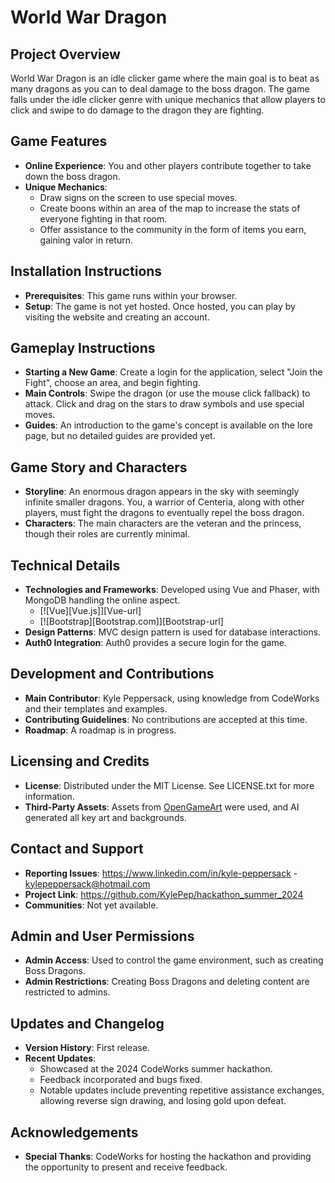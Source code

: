 # World War Dragon

## Project Overview
World War Dragon is an idle clicker game where the main goal is to beat as many dragons as you can to deal damage to the boss dragon. The game falls under the idle clicker genre with unique mechanics that allow players to click and swipe to do damage to the dragon they are fighting.

## Game Features
- **Online Experience**: You and other players contribute together to take down the boss dragon.
- **Unique Mechanics**:
  - Draw signs on the screen to use special moves.
  - Create boons within an area of the map to increase the stats of everyone fighting in that room.
  - Offer assistance to the community in the form of items you earn, gaining valor in return.

## Installation Instructions
- **Prerequisites**: This game runs within your browser.
- **Setup**: The game is not yet hosted. Once hosted, you can play by visiting the website and creating an account.

## Gameplay Instructions
- **Starting a New Game**: Create a login for the application, select "Join the Fight", choose an area, and begin fighting.
- **Main Controls**: Swipe the dragon (or use the mouse click fallback) to attack. Click and drag on the stars to draw symbols and use special moves.
- **Guides**: An introduction to the game's concept is available on the lore page, but no detailed guides are provided yet.

## Game Story and Characters
- **Storyline**: An enormous dragon appears in the sky with seemingly infinite smaller dragons. You, a warrior of Centeria, along with other players, must fight the dragons to eventually repel the boss dragon.
- **Characters**: The main characters are the veteran and the princess, though their roles are currently minimal.

## Technical Details
- **Technologies and Frameworks**: Developed using Vue and Phaser, with MongoDB handling the online aspect.
   * [![Vue][Vue.js]][Vue-url]
   * [![Bootstrap][Bootstrap.com]][Bootstrap-url]
- **Design Patterns**: MVC design pattern is used for database interactions.
- **Auth0 Integration**: Auth0 provides a secure login for the game.

## Development and Contributions
- **Main Contributor**: Kyle Peppersack, using knowledge from CodeWorks and their templates and examples.
- **Contributing Guidelines**: No contributions are accepted at this time.
- **Roadmap**: A roadmap is in progress.

## Licensing and Credits
- **License**: Distributed under the MIT License. See LICENSE.txt for more information.
- **Third-Party Assets**: Assets from [OpenGameArt](https://opengameart.org) were used, and AI generated all key art and backgrounds.

## Contact and Support
- **Reporting Issues**: https://www.linkedin.com/in/kyle-peppersack - kylepeppersack@hotmail.com
- **Project Link**: https://github.com/KylePep/hackathon_summer_2024
- **Communities**: Not yet available.

## Admin and User Permissions
- **Admin Access**: Used to control the game environment, such as creating Boss Dragons.
- **Admin Restrictions**: Creating Boss Dragons and deleting content are restricted to admins.

## Updates and Changelog
- **Version History**: First release.
- **Recent Updates**: 
  - Showcased at the 2024 CodeWorks summer hackathon.
  - Feedback incorporated and bugs fixed.
  - Notable updates include preventing repetitive assistance exchanges, allowing reverse sign drawing, and losing gold upon defeat.

## Acknowledgements
- **Special Thanks**: CodeWorks for hosting the hackathon and providing the opportunity to present and receive feedback.
